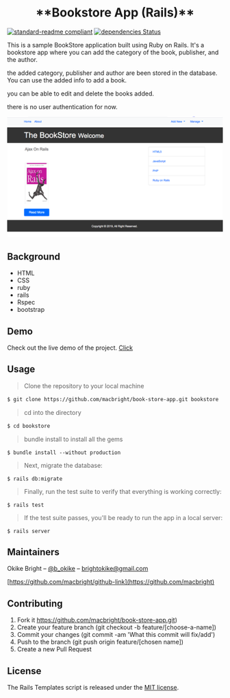 <h1 align=center> **Bookstore App (Rails)** </h1>

[![standard-readme compliant](https://img.shields.io/badge/standard--readme-OK-green.svg?style=flat-square)](https://github.com/RichardLitt/standard-readme)
[![dependencies Status](https://david-dm.org/dwyl/esta/status.svg)](https://david-dm.org/dwyl/esta)

This is a sample BookStore application built using Ruby on Rails. It's a bookstore app where you can add the category of the book, publisher, and the author.

the added category, publisher and author are been stored in the database. You can use the added info to add a book.

you can be able to edit and delete the books added.

there is no user authentication for now.



![sample](./app/assets/images/bookstore1.png)

## Background

- HTML
- CSS
- ruby
- rails 
- Rspec
- bootstrap

## Demo
 Check out the live demo of the project. [Click](https://lovely-dry-tortugas-72041.herokuapp.com/)

## Usage
> Clone the repository to your local machine

```sh
$ git clone https://github.com/macbright/book-store-app.git bookstore
```

> cd into the directory

```sh
$ cd bookstore
```

> bundle install to install all the gems

```
$ bundle install --without production
```


> Next, migrate the database:

```
$ rails db:migrate
```

> Finally, run the test suite to verify that everything is working correctly:

```
$ rails test
```

> If the test suite passes, you'll be ready to run the app in a local server:

```
$ rails server
```



## Maintainers 

Okike Bright – [@b_okike](https://twitter.com/b_okike) – brightokike@gmail.com

[https://github.com/macbright/github-link](https://github.com/macbright)




## Contributing

1. Fork it https://github.com/macbright/book-store-app.git)
2. Create your feature branch (git checkout -b feature/[choose-a-name])
3. Commit your changes (git commit -am 'What this commit will fix/add')
4. Push to the branch (git push origin feature/[chosen name])
5. Create a new Pull Request

## License

The Rails Templates script is released under the
[MIT license](https://opensource.org/licenses/MIT).